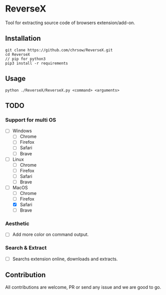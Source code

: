 # ReverseX
Tool for extracting source code of browsers extension/add-on.
## Installation
```
git clone https://github.com/chrsow/ReverseX.git
cd ReverseX
// pip for python3
pip3 install -r requirements
```

## Usage
```
python ./ReverseX/ReverseX.py <command> <arguments>
```
## TODO

### Support for multi OS
- [ ] Windows
    - [ ] Chrome
    - [ ] Firefox
    - [ ] Safari
    - [ ] Brave
- [ ] Linux
    - [ ] Chrome
    - [ ] Firefox
    - [ ] Safari
    - [ ] Brave
- [ ] MacOS
    - [ ] Chrome
    - [ ] Firefox
    - [x] Safari
    - [ ] Brave
### Aesthetic
- [ ] Add more color on command output.

### Search & Extract
- [ ] Searchs extension online, downloads and extracts. 

## Contribution
All contributions are welcome, PR or send any issue and we are good to go.